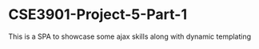 # CSE3901-Project-5-Part-1
This is a SPA to showcase some ajax skills along with dynamic templating
